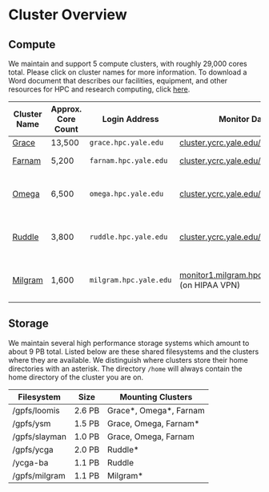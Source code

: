 # Cluster Overview

## Compute

We maintain and support 5 compute clusters, with roughly 29,000 cores total. Please click on cluster names for more information. To download a Word document that describes our facilities, equipment, and other resources for HPC and research computing, click [here](/files/Facilities_Equipment-YCRC_20180705.docx).

| Cluster Name       | Approx. Core Count | Login Address<img width=150/> | Monitor Dashboard                                                                                        | Purpose                                                  |
|--------------------|--------------------|-------------------------------|----------------------------------------------------------------------------------------------------------|----------------------------------------------------------|
| [Grace](grace)     | 13,500             | `grace.hpc.yale.edu`          | [cluster.ycrc.yale.edu/grace](http://cluster.ycrc.yale.edu/grace/)                                       | general                                                  |
| [Farnam](farnam)   | 5,200              | `farnam.hpc.yale.edu`         | [cluster.ycrc.yale.edu/farnam](http://cluster.ycrc.yale.edu/farnam/)                                     | medical/life science                                     |
| [Omega](omega)     | 6,500              | `omega.hpc.yale.edu`          | [cluster.ycrc.yale.edu/omega](http://cluster.ycrc.yale.edu/omega/)                                       | highly parallel, tightly coupled                         |
| [Ruddle](ruddle)   | 3,800              | `ruddle.hpc.yale.edu`         | [cluster.ycrc.yale.edu/ruddle](http://cluster.ycrc.yale.edu/ruddle/)                                     | [Yale Center for Genome Analysis](http://ycga.yale.edu/) |
| [Milgram](milgram) | 1,600              | `milgram.hpc.yale.edu`        | [monitor1.milgram.hpc.yale.internal:4001](http://monitor1.milgram.hpc.yale.internal:4001) (on HIPAA VPN) | Psychology dept. HIPAA cluster                           |

## Storage

We maintain several high performance storage systems which amount to about 9 PB total. Listed below are these shared filesystems and the clusters where they are available. We distinguish where clusters store their home directories with an asterisk. The directory `/home` will always contain the home directory of the cluster you are on.

| Filesystem    | Size   | Mounting Clusters      |
|---------------|--------|------------------------|
| /gpfs/loomis  | 2.6 PB | Grace*, Omega*, Farnam |
| /gpfs/ysm     | 1.5 PB | Grace, Omega, Farnam*  |
| /gpfs/slayman | 1.0 PB | Grace, Omega, Farnam   |
| /gpfs/ycga    | 2.0 PB | Ruddle*                |
| /ycga-ba      | 1.1 PB | Ruddle                 |
| /gpfs/milgram | 1.1 PB | Milgram*               |
